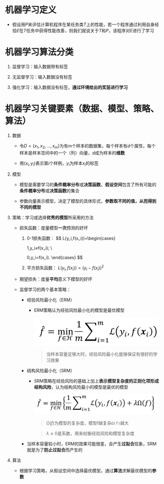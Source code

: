 # 机器学习定义
* 假设用$P$来评估计算机程序在某任务类$T$上的性能，若一个程序通过利用自身经验$E$在$T$任务中获得性能改善，则我们就说关于$T$和$P$，该程序对$E$进行了学习

# 机器学习算法分类
1. 监督学习：输入数据带有标签

2. 无监督学习：输入数据没有标签

3. 强化学习：输入数据没有标签，**通过环境给出的奖惩进行学习**

# 机器学习关键要素（数据、模型、策略、算法）
1. 数据
    * 令$D = \{ x_1, x_2, ..., x_m\}$为有$m$个样本的数据集，每个样本有$d$个属性，每个样本是样本空间中的一个（列）向量，$d$成为样本的**维数**

    * 用$(x_i, y_i)$表示第$i$个样例，$y_i$为样本$x_i$的标签

2. 模型
    * 模型是需要学习的**条件概率分布**或**决策函数**，**假设空间**包含了所有可能的**条件概率分布**或**决策函数**的集合

    * 参数向量表示模型，决定了模型的具体形式，**参数取不同的值，从而得到不同的模型**

3. 策略：学习或选择**优秀的模型**所采用的方法
    * 损失函数：度量模型**一次**预测的好坏
        1. 0-1损失函数：
            $$
            L(y_i,f(x_i))=\begin{cases}

            1,y_i≠f(x_i); \\
            
            0,y_i=f(x_i).
            \end{cases}
            $$

        2. 平方损失函数：
            $L(y_i,f(x_i))=(y_i-f(x_i))^2$

    * 期望损失：度量**平均**意义下模型的好坏

    * 监督学习的两个基本策略：
        * 经验风险最小化（ERM）
            * ERM策略认为经验风险最小化的模型是最优模型

                ![Alt text](image-175.png)

                > 当样本容量足够大时，经验风险最小化能够保证有很好的学习效果

        * 结构风险最小化（SRM）
            * SRM策略在经验风险的基础上加上**表示模型复杂度的正则化项形成结构风险**，认为结构风险最小的模型是最优的模型

                ![Alt text](image-176.png)

                > $Ω(f)$为模型的复杂度，模型f越复杂`Ω(f)`越大

                > $λ≥0$是系数，用来权衡经验风险和模型复杂度

        * 当样本容量较小时，ERM的效果可能很差，会产生**过拟合**现象，SRM就是为了**防止过拟合**而产生的

4. 算法
    * 根据学习策略，从假设空间中选择最优模型，通过**算法**求解最优模型的**参数**

